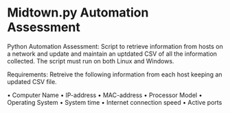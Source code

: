 # Midtown.py Automation Assessment 
Python Automation Assessment: Script to retrieve information from hosts on a network and update and maintain an uptdated CSV of all the information collected. The script must run on both Linux and Windows.

Requirements: Retreive the following information from each host keeping an updated CSV file.

•	Computer Name
•	IP-address
•	MAC-address
•	Processor Model
•	Operating System
•	System time
•	Internet connection speed
•	Active ports

